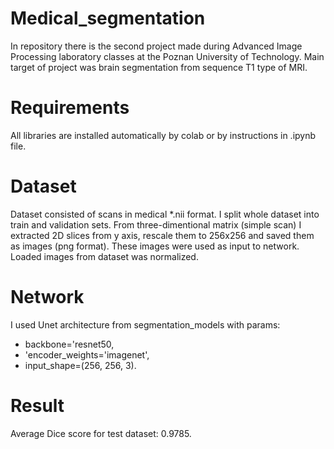 # Medical_segmentation
In repository there is the second project made during Advanced Image Processing laboratory classes at the Poznan University of Technology. Main target of project was brain segmentation from sequence T1 type of MRI.
# Requirements
All libraries are installed automatically by colab or by instructions in .ipynb file.
# Dataset
Dataset consisted of scans in medical \*.nii format. I split whole dataset into train and validation sets. From three-dimentional matrix (simple scan) I extracted 2D slices from y axis, rescale them to 256x256 and saved them as images (png format). These images were used as input to network. Loaded images from dataset was normalized.
# Network
I used Unet architecture from segmentation_models with params: 
- backbone='resnet50,
- 'encoder_weights='imagenet',
- input_shape=(256, 256, 3).
# Result
Average Dice score for test dataset: 0.9785.
